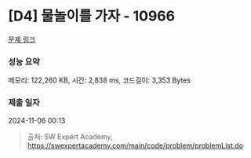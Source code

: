 # [D4] 물놀이를 가자 - 10966 

[문제 링크](https://swexpertacademy.com/main/code/problem/problemDetail.do?contestProbId=AXWXMZta-PsDFAST) 

### 성능 요약

메모리: 122,260 KB, 시간: 2,838 ms, 코드길이: 3,353 Bytes

### 제출 일자

2024-11-06 00:13



> 출처: SW Expert Academy, https://swexpertacademy.com/main/code/problem/problemList.do